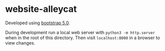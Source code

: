 # website-alleycat

Developed using [bootstrap 5.0](https://getbootstrap.com/docs/5.0).

During development run a local web server with `python3 -m http.server` when in the root of this directory. Then visit `localhost:8000` in a browser to view changes.